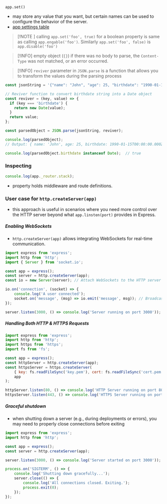 ```javscript
app.set()
```
- may store any value that you want, but certain names can be used to configure the behavior of the server.
- [app settings table](https://expressjs.com/en/4x/api.html#app.settings.table)

>[!NOTE ] calling `app.set('foo', true)` for a boolean property is same as calling `app.engable('foo')`. Similarly `app.set('foo', false)` is `app.disable('foo')`

> [!INFO] empty object (`{}`) if there was no body to parse, the `Content-Type` was not matched, or an error occurred.

>[!INFO] `reviver` parameter in `JSON.parse` is a function that allows you to transform the values during the parsing process

```javascript
const jsonString = '{"name": "John", "age": 25, "birthdate": "1990-01-15T00:00:00Z"}';

// Reviver function to convert birthdate string into a Date object
const reviver = (key, value) => {
  if (key === 'birthdate') {
    return new Date(value);
  }
  return value;
};

const parsedObject = JSON.parse(jsonString, reviver);

console.log(parsedObject);
// Output: { name: 'John', age: 25, birthdate: 1990-01-15T00:00:00.000Z }

console.log(parsedObject.birthdate instanceof Date);  // true
```

### Inspecting
```js
console.log(app._router.stack);
```
- property holds middleware and route definitions.

### User case for `http.createServer(app)`
- this approach is useful in scenarios where you need more control over the HTTP server beyond what `app.linsten(port)` provides in Express.

##### Enabling WebSockets
- `http.createServer(app)` allows integrating WebSockets for real-time communication.
```js
import express from 'express';
import http from 'http';
import { Server } from 'socket.io';

const app = express();
const server = http.createServer(app);
const io = new Server(server); // Attach WebSockets to the HTTP server

io.on('connection', (socket) => {
    console.log('A user connected');
    socket.on('message', (msg) => io.emit('message', msg)); // Broadcast messages
});

server.listen(3000, () => console.log('Server running on port 3000'));

```

##### Handling Both HTTP & HTTPS Requests
```js
import express from 'express';
import http from 'http';
import https from 'https';
import fs from 'fs';

const app = express();
const httpServer = http.createServer(app);
const httpsServer = https.createServer(
    { key: fs.readFileSync('key.pem'), cert: fs.readFileSync('cert.pem') },
    app
);

httpServer.listen(80, () => console.log('HTTP Server running on port 80'));
httpsServer.listen(443, () => console.log('HTTPS Server running on port 443'));

```

##### Graceful shutdown
- when shutting down a server (e.g., during deployments or errors), you may need to properly close connections before exiting
```js
import express from 'express';
import http from 'http';

const app = express();
const server = http.createServer(app);

server.listen(3000, () => console.log('Server started on port 3000'));

process.on('SIGTERM', () => {
    console.log('Shutting down gracefully...');
    server.close(() => {
        console.log('All connections closed. Exiting.');
        process.exit(0);
    });
});

```
